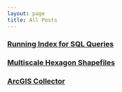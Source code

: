 ```yaml
---
layout: page
title: All Posts
---
```


### [Running Index for SQL Queries](https://kelmanchiang.github.io/2019/08/24/Running-Index-for-SQL-Queries/)

### [Multiscale Hexagon Shapefiles](https://kelmanchiang.github.io/2019/08/02/Multiscale-Hexagon-Shapefiles/)

### [ArcGIS Collector](https://kelmanchiang.github.io/2018/10/05/ArcGIS-Collector/)
